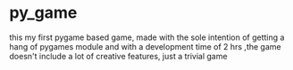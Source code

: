 # py_game

this my first pygame based game, made with the sole intention of getting a hang of pygames module and with a development time of 2 hrs ,the game doesn't include a lot of creative features, just a trivial game
